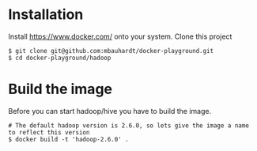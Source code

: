 # Installation

Install <https://www.docker.com/> onto your system.
Clone this project

    $ git clone git@github.com:mbauhardt/docker-playground.git
    $ cd docker-playground/hadoop


# Build the image

Before you can start hadoop/hive you have to build the image.

    # The default hadoop version is 2.6.0, so lets give the image a name to reflect this version 
    $ docker build -t 'hadoop-2.6.0' .
    

